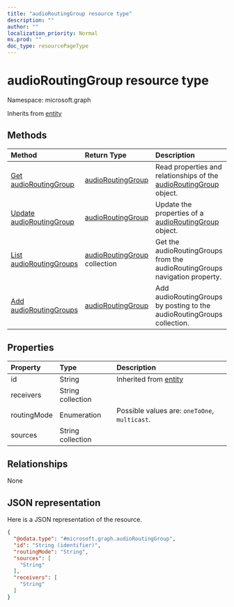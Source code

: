 ```yaml
---
title: "audioRoutingGroup resource type"
description: ""
author: ""
localization_priority: Normal
ms.prod: ""
doc_type: resourcePageType
---
```


# audioRoutingGroup resource type


Namespace: microsoft.graph




Inherits from [entity](../resources/entity.md)

## Methods
|Method|Return Type|Description|
|:---|:---|:---|
|[Get audioRoutingGroup](../api/audioroutinggroup-get.md)|[audioRoutingGroup](../resources/audioroutinggroup.md)|Read properties and relationships of the [audioRoutingGroup](../resources/audioroutinggroup.md) object.|
|[Update audioRoutingGroup](../api/audioroutinggroup-update.md)|[audioRoutingGroup](../resources/audioroutinggroup.md)|Update the properties of a [audioRoutingGroup](../resources/audioroutinggroup.md) object.|
|[List audioRoutingGroups](../api/call-list-audioroutinggroups.md)|[audioRoutingGroup](../resources/audioroutinggroup.md) collection|Get the audioRoutingGroups from the audioRoutingGroups navigation property.|
|[Add audioRoutingGroups](../api/call-post-audioroutinggroups.md)|[audioRoutingGroup](../resources/audioroutinggroup.md)|Add audioRoutingGroups by posting to the audioRoutingGroups collection.|

## Properties
|Property|Type|Description|
|:---|:---|:---|
|id|String| Inherited from [entity](../resources/entity.md)|
|receivers|String collection||
|routingMode|Enumeration| Possible values are: `oneToOne`, `multicast`.|
|sources|String collection||

## Relationships
None

## JSON representation
Here is a JSON representation of the resource.
<!-- {
  "blockType": "resource",
  "keyProperty": "id",
  "@odata.type": "microsoft.graph.audioRoutingGroup",
  "baseType": "microsoft.graph.entity",
  "openType": false
}
-->
``` json
{
  "@odata.type": "#microsoft.graph.audioRoutingGroup",
  "id": "String (identifier)",
  "routingMode": "String",
  "sources": [
    "String"
  ],
  "receivers": [
    "String"
  ]
}
```

